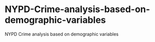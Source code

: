 # NYPD-Crime-analysis-based-on-demographic-variables
NYPD Crime analysis based on demographic variables
